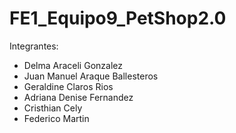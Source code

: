 # FE1_Equipo9_PetShop2.0

Integrantes: 
- Delma Araceli Gonzalez
- Juan Manuel Araque Ballesteros
- Geraldine Claros Rios
- Adriana Denise Fernandez
- Cristhian Cely
- Federico Martin
